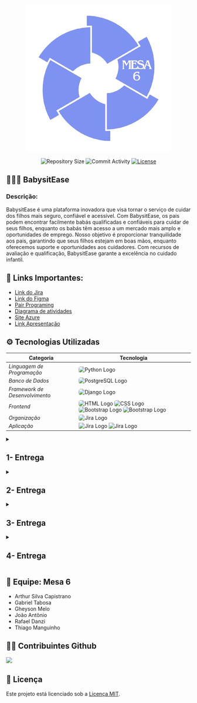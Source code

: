 <p align="center">
    <img src="https://github.com/mesa-6/BabysitEase/blob/main/prints/326804941-ae494e15-e114-47ec-ae2b-559e54894a77-removebg-preview.png" >
</p>
<p align="center">
    <img src="https://img.shields.io/github/repo-size/mesa-6/BabysitEase?style=flat" alt="Repository Size" />
    <img src="https://img.shields.io/github/commit-activity/t/mesa-6/BabysitEase?style=flat&logo=github" alt="Commit Activity" />
    <a href="LICENSE.md">
       <img src="https://img.shields.io/github/license/mesa-6/BabysitEase?style=flat" alt="License" />
    </a>
</p>

<h2>👩‍👧‍👦 BabysitEase</h2>
<h3>Descrição:</h3>
<p>
    BabysitEase é uma plataforma inovadora que visa tornar o serviço de cuidar dos filhos mais seguro, confiável e acessível. Com BabysitEase, os pais podem encontrar facilmente babás qualificadas e confiáveis para cuidar de seus filhos, enquanto os babás têm acesso a um mercado mais amplo e oportunidades de emprego. Nosso objetivo é proporcionar tranquilidade aos pais, garantindo que seus filhos estejam em boas mãos, enquanto oferecemos suporte e oportunidades aos cuidadores. Com recursos de avaliação e qualificação, BabysitEase garante a excelência no cuidado infantil.
</p>

<h2>🔗 Links Importantes:</h2>
<ul>
    <li><a href="https://projeto-fds.atlassian.net/jira/software/projects/EW/boards/2">Link do Jira</a></li>
    <li><a href="https://www.figma.com/file/KL098ypwC8jrrPUnRASYJm?type=design">Link do Figma</a></li>
    <li><a href= "https://docs.google.com/document/d/1ZeMPv2CfbcyNhzv-Cb_9LR-AF1_GywFmJ9sGfoS8dUs/edit#heading=h.owlmmn8nicl2">Pair Programing</a></li>
    <li><a href="https://www.canva.com/design/DAGBN2aJywo/PVQshni4un3jY-upetIfXg/edit?utm_content=DAGBN2aJywo&utm_campaign=designshare&utm_medium=link2&utm_source=sharebutton">Diagrama de atividades</a></li>
    <li><a href="https://babysitease.azurewebsites.net/">Site Azure</a></li>
    <li><a href = "https://www.canva.com/design/DAGGJKLYOzE/RSga-wOGQ5EvSnqJ7EBy0g/edit?utm_content=DAGGJKLYOzE&utm_campaign=designshare&utm_medium=link2&utm_source=sharebutton">Link Apresentação</a></li>
</ul>

## ⚙ Tecnologias Utilizadas

| Categoria                   | Tecnologia                                                                           |
|-----------------------------|--------------------------------------------------------------------------------------|
| *Linguagem de Programação*  | <img src="https://img.shields.io/badge/Python-3776AB?style=for-the-badge&logo=python&logoColor=white" alt="Python Logo" style="border-radius: 5px;"> |
| *Banco de Dados*            | <img src="https://img.shields.io/badge/PostgreSQL-316192?style=for-the-badge&logo=postgresql&logoColor=white" alt="PostgreSQL Logo" style="border-radius: 5px;"> |
| *Framework de Desenvolvimento* | <img src="https://img.shields.io/badge/Django-092E20?style=for-the-badge&logo=django&logoColor=white" alt="Django Logo" style="border-radius: 5px;"> |
| *Frontend*                     | <img src="https://img.shields.io/badge/HTML-239120?style=for-the-badge&logo=html5&logoColor=white" alt="HTML Logo" style="border-radius: 5px;"> <img src="https://img.shields.io/badge/CSS-239120?&style=for-the-badge&logo=css3&logoColor=white" alt="CSS Logo" style="border-radius: 5px;"> <img src="https://img.shields.io/badge/Bootstrap-563D7C?style=for-the-badge&logo=bootstrap&logoColor=white" alt="Bootstrap Logo" style="border-radius: 5px;"> <img src="https://img.shields.io/badge/JavaScript-F7DF1E?style=for-the-badge&logo=javascript&logoColor=black" alt="Bootstrap Logo" style="border-radius: 5px;">|
| *Organização*                  | <img src="https://img.shields.io/badge/Jira-0052CC?style=for-the-badge&logo=Jira&logoColor=white" alt="Jira Logo" style="border-radius: 5px;"> |
|  *Aplicação*                  | <img src="https://img.shields.io/badge/Microsoft_Azure-0089D6?style=for-the-badge&logo=microsoft-azure&logoColor=white" alt="Jira Logo"> <img src="https://img.shields.io/badge/Google_chrome-4285F4?style=for-the-badge&logo=Google-chrome&logoColor=white" alt="Jira Logo">|
<details>
<summary><h2>1- Entrega</h2></summary>
<ul>
    <li><a href="https://www.youtube.com/watch?v=0sU1ZieJ0rc">Screencast</a></li>
    <h3>Quadro do Jira:</h3>
    <img src="prints/Backlog_Primeira-Entrega.jpeg"/>
    <img src="prints/Quadro_Primeira_Entrega.png"/>
</ul>
</details>
<details>
<summary><h2>2- Entrega</h2></summary>
<ul>
    <li><a href="https://www.youtube.com/watch?v=nnYU0FI4NGI">Screencast das três histórias</a></li>
    <li><a href="https://docs.google.com/document/d/1ZeMPv2CfbcyNhz</a><li>
    <li><a href="https://babysitease-fds.azurewebsites.net/">Site Azure</a></li>
    <h3>Quadro do Jira</h3>
    <img src="prints/QuadroJira-Entrega-dois.jpeg"/> 
    <h3> BugTracker: </h3>
    <img src="prints/BugTracker-Entrega2.jpeg"/>
</ul>
</details>
<details>
<summary><h2>3- Entrega</h2></summary>
<ul>
    <!-- Detalhes da terceira entrega aqui -->
    <h2>Videos:</h2>
    <li><a href = "https://www.youtube.com/watch?v=WMOjSOUMBHc">ScreenCast Lo Fi</a></li>
    <li><a href = "https://youtu.be/NA8YYmMfT-4">ScreenCast Testes automatizados</a></li>
    <li><a href="https://www.youtube.com/watch?v=5I2CHOZSugY">ScreenCast Azure</a></li>
    <li><a href = "https://www.youtube.com/watch?v=4GfzXZ1GFZY">ScreenCast CI/CD</a></li>
    <h2>Diagrama:</h2>
    <li><a href="https://www.canva.com/design/DAGBN2aJywo/PVQshni4un3jY-upetIfXg/edit?utm_content=DAGBN2aJywo&utm_campaign=designshare&utm_medium=link2&utm_source=sharebutton">Diagrama de atividades</a></li>
    <h2>Bug Tracker: </h2>
        <img src="https://github.com/mesa-6/BabysitEase/blob/main/prints/Home%20-%20Google%20Chrome%2006_05_2024%2020_38_06.png">
    <h2>Quadro Jira: </h2>
        <img src ="https://github.com/mesa-6/BabysitEase/blob/main/prints/WhatsApp%20Image%202024-05-06%20at%2020.42.08.jpeg">
        
</ul>
</details>

<details>
<summary><h2>4- Entrega</h2></summary>
<ul>
    <!-- Detalhes da terceira entrega aqui -->
    <h2>Link Apresentação</h2>
    <li><a href = "https://www.canva.com/design/DAGGJKLYOzE/RSga-wOGQ5EvSnqJ7EBy0g/edit?utm_content=DAGGJKLYOzE&utm_campaign=designshare&utm_medium=link2&utm_source=sharebutton">Link Apresentação</a></li>
    <h2>Videos:</h2>
    <li><a href = "https://www.youtube.com/watch?v=8W_q5pE455Y">ScreenCast Lo Fi</a></li>
    <li><a href = "https://youtu.be/NA8YYmMfT-4">ScreenCast Testes automatizados</a></li>
    <li><a href = "https://www.youtube.com/watch?v=5I2CHOZSugY">ScreenCast Azure</a></li>
    <li><a href = "https://youtu.be/kU-9rmy91YY">ScreenCast CI/CD</a></li>
    <h2>Diagrama:</h2>
    <li><a href="https://www.canva.com/design/DAGBN2aJywo/PVQshni4un3jY-upetIfXg/edit?utm_content=DAGBN2aJywo&utm_campaign=designshare&utm_medium=link2&utm_source=sharebutton">Diagrama de atividades</a></li>
    <h2>Bug Tracker: </h2>
        <img src="">
    <h2>Quadro Jira: </h2>
        <img src ="https://github.com/mesa-6/BabysitEase/blob/main/prints/QuadroJira-Entrega-tres.PNG">
        
</ul>
</details>
    
<h2>👥 Equipe: Mesa 6</h2>
<ul>
    <li>Arthur Silva Capistrano</li>
    <li>Gabriel Tabosa</li>
    <li>Gheyson Melo</li>
    <li>João Antônio</li>
    <li>Rafael Danzi</li>
    <li>Thiago Manguinho</li>
</ul>

<h2>👩‍💻 Contribuintes Github</h2>
<a href="https://github.com/mesa-6/BabysitEase/graphs/contributors">
  <img src="https://contrib.rocks/image?repo=mesa-6/BabysitEase" />
</a>
<h2> 📝 Licença</h2>

Este projeto está licenciado sob a [Licença MIT](LICENSE).

